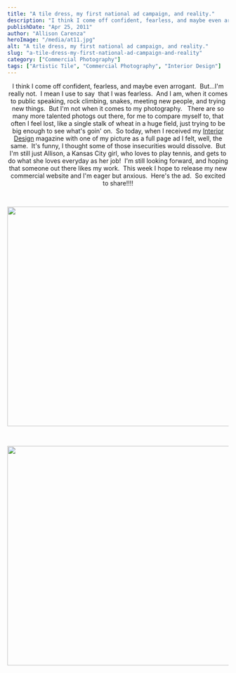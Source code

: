 ```yaml
---
title: "A tile dress, my first national ad campaign, and reality."
description: "I think I come off confident, fearless, and maybe even arrogant.  But...I&apos;m really not.  I mean I use to say "
publishDate: "Apr 25, 2011"
author: "Allison Carenza"
heroImage: "/media/at11.jpg"
alt: "A tile dress, my first national ad campaign, and reality."
slug: "a-tile-dress-my-first-national-ad-campaign-and-reality"
category: ["Commercial Photography"]
tags: ["Artistic Tile", "Commercial Photography", "Interior Design"]
---
```


<p style="text-align: center;">
I think I come off confident, fearless, and maybe even arrogant.  But...I&apos;m really not.  I mean I use to say  that I was fearless.  And I am, when it comes to public speaking, rock climbing, snakes, meeting new people, and trying new things.  But I&apos;m not when it comes to my photography.   There are so many more talented photogs out there, for me to compare myself to, that often I feel lost, like a single stalk of wheat in a huge field, just trying to be big enough to see what&apos;s goin&apos; on.  So today, when I received my <a href="http://www.interiordesign.net/">Interior Design</a> magazine with one of my picture as a full page ad I felt, well, the same.  It&apos;s funny, I thought some of those insecurities would dissolve.  But I&apos;m still just Allison, a Kansas City girl, who loves to play tennis, and gets to do what she loves everyday as her job!  I&apos;m still looking forward, and hoping that someone out there likes my work.  This week I hope to release my new commercial website and I&apos;m eager but anxious.  Here&apos;s the ad.  So excited to share!!!!</p>
<p style="text-align: center;">&nbsp;</p>
<p style="text-align: center;"><img class="aligncenter size-full wp-image-2187" title="at1" src="/media/at11.jpg" alt="" width="700" height="500" /></p>
<p style="text-align: center;">&nbsp;</p>
<p style="text-align: center;"><img class="aligncenter size-full wp-image-2188" title="at2" src="/media/at21.jpg" alt="" width="751" height="500" /></p>

